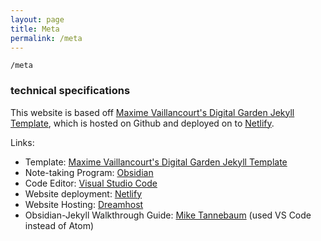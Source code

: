 ```yaml
---
layout: page
title: Meta
permalink: /meta
---
```


`/meta`

### technical specifications

This website is based off [Maxime Vaillancourt's Digital Garden Jekyll Template](https://github.com/maximevaillancourt/digital-garden-jekyll-template), which is hosted on Github and deployed on to [Netlify](https://www.netlify.com/?utm_medium=paid_search&utm_source=google&utm_campaign=12755510784&utm_term=netlify%20hosting).


Links:

- Template: [Maxime Vaillancourt's Digital Garden Jekyll Template](https://github.com/maximevaillancourt/digital-garden-jekyll-template)
- Note-taking Program: [Obsidian](https://obsidian.md/)
- Code Editor: [Visual Studio Code](https://code.visualstudio.com/) 
- Website deployment: [Netlify](https://www.netlify.com/?utm_medium=paid_search&utm_source=google&utm_campaign=12755510784&utm_term=netlify%20hosting)
- Website Hosting: [Dreamhost](https://www.dreamhost.com/)
- Obsidian-Jekyll Walkthrough Guide: [Mike Tannebaum](https://refinedmind.co/obsidian-jekyll-workflow) (used VS Code instead of Atom)



<style>
  .wrapper {
    max-width: 58em;
  }
</style>